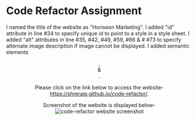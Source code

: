 # Code Refactor Assignment
I named the title of the website as "Horiseon Marketing".
I added "id" attribute in line #34 to specify unique id to point to a style in a style sheet.
I added "alt" attributes in line #35, #42, #49, #59, #66 & # #73 to specify alternate image description if image cannot be displayed.
I added semantic elements <header>, <section> & <footer>.
 

Please click on the link below to access the website-
https://shreraje.github.io/code-refactor/.


Screenshot of the website is displayed below-
![code-refactor website screenshot](https://user-images.githubusercontent.com/61192734/88259276-d0d44180-cc76-11ea-9d14-8778d88d4b42.png)

